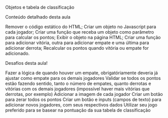 Objetos e tabela de classificação

Conteúdo detalhado desta aula

Remover o código estático do HTML;
Criar um objeto no Javascript para cada jogador;
Criar uma função que receba um objeto como parâmetro para calcular os pontos;
Exibir o objeto na página HTML;
Criar uma função para adicionar vitória, outra para adicionar empate e uma última para adicionar derrota;
Recalcular os pontos quando vitória ou empate for adicionado.

Desafios desta aula!

Fazer a lógica de quando houver um empate, obrigatóriamente deveria já ajustar como empate para os demais jogadores
Validar se todos os pontos estão fazendo sentido, tanto o número de empates, quanto derrotas e vitórias com os demais jogadores (impossível haver mais vitórias que derrotas, por exemplo)
Adicionar a imagem de cada jogador
Criar um botão para zerar todos os pontos
Criar um botão e inputs (campos de texto) para adicionar novos jogadores, com seus respectivos dados
Utilizar seu jogo preferido para se basear na pontuação da sua tabela de classificação
